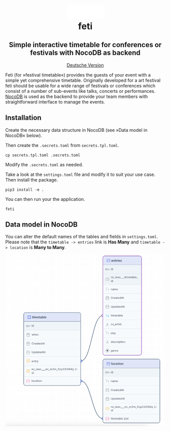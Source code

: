 <div align="center" style="border-bottom: none">
  <h1>
    <img src="static/img/logo.svg" width="120"/>
    <br>
    feti
  </h1>
  <h2>Simple interactive timetable for conferences or festivals with NocoDB as backend</h2>
  <p><a href="README-de.md">Deutsche Version</a></p>
</div>

Feti (for »festival timetable«) provides the guests of your event with a simple yet comprehensive timetable. Originally developed for a art festival feti should be usable for a wide range of festivals or conferences which consist of a number of sub-events like talks, concerts or performances. [NocoDB](https://nocodb.com/) is used as the backend to provide your team members with straightforward interface to manage the events.


## Installation

Create the necessary data structure in NocoDB (see »Data model in NocoDB« below).

Then create the `.secrets.toml` from `secrets.tpl.toml`.

```
cp secrets.tpl.toml .secrets.toml
```

Modify the `.secrets.toml` as needed.


Take a look at the `settings.toml` file and modify it to suit your use case. Then install the package.

```
pip3 install -e .
```

You can then run your the application.

```
feti
```


## Data model in NocoDB

You can alter the default names of the tables and fields in `settings.toml`. Please note that the `timetable -> entries` link is **Has Many** and `timetable -> location` is **Many to Many**.

![ERD Diagram of the data structure in NocoDB](misc/erd.png)
